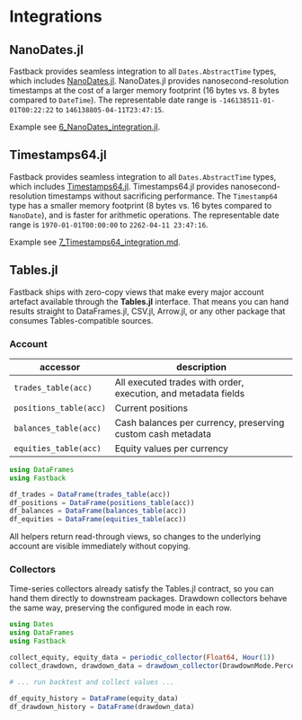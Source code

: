 # Integrations

## NanoDates.jl

Fastback provides seamless integration to all `Dates.AbstractTime` types, which includes [NanoDates.jl](https://juliatime.github.io/NanoDates.jl/stable/).
NanoDates.jl provides nanosecond-resolution timestamps at the cost of a larger memory footprint (16 bytes vs. 8 bytes compared to `DateTime`).
The representable date range is `-146138511-01-01T00:22:22` to `146138805-04-11T23:47:15`.

Example see [6_NanoDates_integration.jl](../examples/gen/6_NanoDates_integration.md).

## Timestamps64.jl

Fastback provides seamless integration to all `Dates.AbstractTime` types, which includes [Timestamps64.jl](https://rbeeli.github.io/Timestamps64.jl/stable/).
Timestamps64.jl provides nanosecond-resolution timestamps without sacrificing performance.
The `Timestamp64` type has a smaller memory footprint (8 bytes vs. 16 bytes compared to `NanoDate`), and is faster for arithmetic operations.
The representable date range is `1970-01-01T00:00:00` to `2262-04-11 23:47:16`.

Example see [7_Timestamps64_integration.md](../examples/gen/7_Timestamps64_integration.md).

## Tables.jl

Fastback ships with zero-copy views that make every major account artefact available through the **Tables.jl** interface.
That means you can hand results straight to DataFrames.jl, CSV.jl, Arrow.jl, or any other package that consumes Tables-compatible sources.

### Account

| accessor | description |
| --- | --- |
| `trades_table(acc)` | All executed trades with order, execution, and metadata fields |
| `positions_table(acc)` | Current positions |
| `balances_table(acc)` | Cash balances per currency, preserving custom cash metadata |
| `equities_table(acc)` | Equity values per currency |

```julia
using DataFrames
using Fastback

df_trades = DataFrame(trades_table(acc))
df_positions = DataFrame(positions_table(acc))
df_balances = DataFrame(balances_table(acc))
df_equities = DataFrame(equities_table(acc))
```

All helpers return read-through views, so changes to the underlying account are visible immediately without copying.

### Collectors

Time-series collectors already satisfy the Tables.jl contract, so you can hand
them directly to downstream packages.
Drawdown collectors behave the same way, preserving the configured mode in each row.

```julia
using Dates
using DataFrames
using Fastback

collect_equity, equity_data = periodic_collector(Float64, Hour(1))
collect_drawdown, drawdown_data = drawdown_collector(DrawdownMode.Percentage, Hour(1))

# ... run backtest and collect values ...

df_equity_history = DataFrame(equity_data)
df_drawdown_history = DataFrame(drawdown_data)
```
